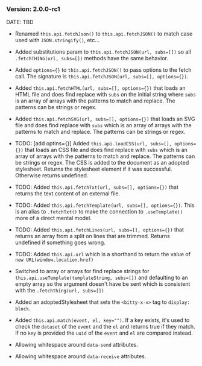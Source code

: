 ### Version: 2.0.0-rc1

DATE: TBD

- Renamed `this.api.fetchJson()` to 
`this.api.fetchJSON()` to match case used
with `JSON.stringify()`, etc...

- Added substitutions param to 
`this.api.fetchJSON(url, subs=[])` so
all `.fetchTHING(url, subs=[])` methods
have the same behavior. 

- Added `options={}` to 
`this.api.fetchJSON()` to pass options to
the fetch call. The signature is
`this.api.fetchJSON(url, subs=[], options={})`.

- Added `this.api.fetchHTML(url, subs=[], options={})`
that loads an HTML file and does find
replace with `subs` on the initial string 
where `subs` is an array
of arrays with the patterns to match and
replace. The patterns can be strings or regex. 

- Added `this.api.fetchSVG(url, subs=[], options={})`
that loads an SVG file and does find
replace with `subs` which is an array
of arrays with the patterns to match and
replace. The patterns can be strings or regex. 

- TODO: [add optins={}] 
Added `this.api.loadCSS(url, subs=[], options={})`
that loads an CSS file and does find
replace with `subs` which is an array
of arrays with the patterns to match and
replace. The patterns can be strings or regex. 
The CSS is added to the document as an adopted
stylesheet. Returns the stylesheet element
if it was successful. Otherwise returns undefined. 

- TODO: Added 
`this.api.fetchTxt(url, subs=[], options={})`
that returns the text content of an external file.

- TODO: Added 
`this.api.fetchTemplate(url, subs=[], options={})`.
This is an alias to `.fetchTxt()` to make
the connection to `.useTemplate()` more of
a direct mental model. 

- TODO: Added 
`this.api.fetchLines(url, subs=[], options={})`
that returns an array from a split 
on lines that are trimmed. Returns undefined
if something goes wrong.

- TODO: Added `this.api.url` which is a 
shorthand to return the value of 
`new URL(window.location.href)`

- Switched to array or arrays for find
replace strings for `this.api.useTemplate(templateString, subs=[])`
and defaulting to an empty array so the
argument doesn't have be sent which
is consistent with the `.fetchThing(url, subs=[])`

- Added an adoptedStylesheet that sets
the `<bitty-x-x>` tag to `display: block`. 

- Added `this.api.match(event, el, key="")`. 
If a key exists, it's used to check the 
`dataset` of the `event` and the `el`
and returns true if they match. If no
`key` is provided the `uuid` of the `event`
and `el` are compared instead. 

- Allowing whitespace around `data-send` 
attributes. 

- Allowing whitespace around `data-receive`
attributes.


